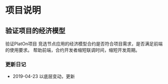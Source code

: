 # 项目说明

## 验证项目的经济模型

验证PlatOn项目 竞选节点应用的经济模型合约是否符合项目需求，是否满足前端的使用要求。
帮助前端，合约开发者缩短联调时间，缩短开发周期。

### 更新日记

+ 2019-04-23 以底层变动，更新